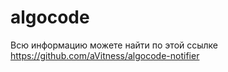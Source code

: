 # algocode
Всю информацию можете найти по этой ссылке https://github.com/aVitness/algocode-notifier
